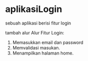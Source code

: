 # aplikasiLogin
sebuah aplikasi berisi fitur login

tambah alur
Alur Fitur Login:
1. Memasukkan email dan password
2. Memvalidasi masukan.
3. Menampilkan halaman home.
